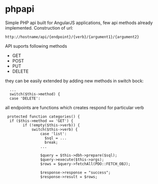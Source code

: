 phpapi
======
Simple PHP api built for AngularJS applications, few api methods already implemented.
Construction of url: 

```
http://hostname/api/{endpoint}/{verb}/{argument1}/{argument2}
```

API suports following methods
* GET
* POST
* PUT
* DELETE

they can be easily extended by adding new methods in switch bock:
```
  ...
  switch($this->method) {
  case 'DELETE':
```

all endpoints are functions which creates respond for particular verb
```
 protected function categories() {
  if ($this->method == 'GET') {
		if (!empty($this->verb)) {
			switch($this->verb) {
				case 'list':
				  $sql = ...
				  break;
				...
				
				$query = $this->dbh->prepare($sql);			
				$query->execute($this->args);
				$rows = $query->fetchAll(PDO::FETCH_OBJ);
				
				$response->response = "success";
				$response->result = $rows;	
```

